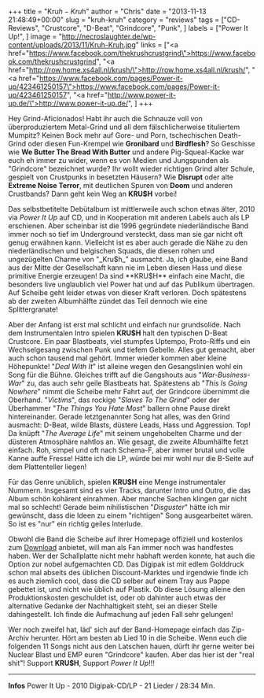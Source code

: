 +++
title = "Kru$h - Kru$h"
author = "Chris"
date = "2013-11-13 21:48:49+00:00"
slug = "kruh-kruh"
category = "reviews"
tags = ["CD-Reviews", "Crustcore", "D-Beat", "Grindcore", "Punk", ]
labels = ["Power It Up!", ]
image = "http://necroslaughter.de/wp-content/uploads/2013/11/Kruh-Kruh.jpg"
links = ["<a href=\"https://www.facebook.com/thekrushcrustgrind\">https://www.facebook.com/thekrushcrustgrind</a>", "<a href=\"http://row.home.xs4all.nl/krush/\">http://row.home.xs4all.nl/krush/</a>", "<a href=\"https://www.facebook.com/pages/Power-it-up/423461250157\">https://www.facebook.com/pages/Power-it-up/423461250157</a>", "<a href=\"http://www.power-it-up.de/\">http://www.power-it-up.de/</a>", ]
+++

Hey Grind-Aficionados! Habt ihr auch die Schnauze voll von überproduziertem Metal-Grind und all dem fälschlicherweise tituliertem Mumpitz? Keinen Bock mehr auf Gore- und Porn, tschechischen Death-Grind oder diesen Fun-Krempel wie **Gronibard** und **Birdflesh**? So Geschisse wie **We Butter The Bread With Butter** und andere Pig-Squeal-Kacke war euch eh immer zu wider, wenn es von Medien und Jungspunden als "Grindcore" bezeichnet wurde? Ihr wollt wieder richtigen Grind alter Schule, gespielt von Crustpunks in besetzten Häusern? Wie **Disrupt** oder alte **Extreme Noise Terror**, mit deutlichen Spuren von **Doom** und anderen Crustbands? Dann geht kein Weg an **KRU$H** vorbei!

Das selbstbetitelte Debütalbum ist mittlerweile auch schon etwas älter, 2010 via _Power It Up_ auf CD, und in Kooperation mit anderen Labels auch als LP erschienen. Aber scheinbar ist die 1996 gegründete niederländische Band immer noch so tief im Underground versteckt, dass man sie gar nicht oft genug erwähnen kann. Vielleicht ist es aber auch gerade die Nähe zu den niederländischen und belgischen Squads, die diesen rohen und ungezügelten Charme von "_Kru$h_" ausmacht. Ja, ich glaube, eine Band aus der Mitte der Gesellschaft kann nie im Leben diesen Hass und diese primitive Energie erzeugen! Da sind **KRU$H** einfach eine Macht, die besonders live unglaublich viel Power hat und auf das Publikum übertragen. Auf Scheibe geht leider etwas von dieser Kraft verloren. Doch spätestens ab der zweiten Albumhälfte zündet das Teil dennoch wie eine Splittergranate!

Aber der Anfang ist erst mal schlicht und einfach nur grundsolide. Nach dem Instrumentalen Intro spielen **KRU$H** halt den typischen D-Beat Crustcore. Ein paar Blastbeats, viel stumpfes Uptempo, Proto-Riffs und ein Wechselgesang zwischen Punk und tiefem Gebelle. Alles gut gemacht, aber auch schon tausend mal gehört. Immer wieder kommen aber kleine Höhepunkte! "_Deal With It_" ist alleine wegen den Gesangslinien wohl ein Song für die Bühne. Gleiches trifft auf die Gangshouts aus "_War-Business-War_" zu, das auch sehr geile Blastbeats hat. Spätestens ab "_This Is Going Nowhere_" nimmt die Scheibe mehr Fahrt auf, der Grindcore übernimmt die Oberhand. "_Victims_", das rockige "_Slaves To The Grind_" oder der Überhammer "_The Things You Hate Most_" ballern ohne Pause direkt hintereinander. Gerade letztgenannter Song hat alles, was den Grind ausmacht: D-Beat, wilde Blasts, düstere Leads, Hass und Aggression. Top! Da knüpft "_The Average Life_" mit seinem ungehobelten Charme und der düsteren Atmosphäre nahtlos an. Wie gesagt, die zweite Albumhälfte fetzt einfach. Roh, simpel und oft nach Schema-F, aber immer brutal und volle Kanne auffe Fresse! Hätte ich die LP, würde bei mir wohl nur die B-Seite auf dem Plattenteller liegen!

Für das Genre unüblich, spielen **KRU$H** eine Menge instrumentaler Nummern. Insgesamt sind es vier Tracks, darunter Intro und Outro, die das Album schön kohärent einrahmen. Aber manche Sachen klingen gar nicht mal so schlecht! Gerade beim nihilistischen "_Disguster_" hätte ich mir gewünscht, dass die Ideen zu einem "richtigen" Song ausgearbeitet wären. So ist es "nur" ein richtig geiles Interlude.

Obwohl die Band die Scheibe auf ihrer Homepage offiziell und kostenlos zum <a href="http://row.home.xs4all.nl/krush/mp3/2010/Kru$h/Kru$h.zip">Download</a> anbietet, will man als Fan immer noch was handfestes haben. Wer der Schallplatte nicht mehr habhaft werden konnte, hat auch die Option zur nobel aufgemachten CD. Das Digipak ist mit edlem Golddruck schon mal abseits des üblichen Discount-Marktes und irgendwie finde ich es auch ziemlich cool, dass die CD selber auf einem Tray aus Pappe gebettet ist, und nicht wie üblich auf Plastik. Ob diese Lösung alleine den Produktionskosten geschuldet ist, oder ob dahinter auch etwas der alternative Gedanke der Nachhaltigkeit steht, sei an dieser Stelle dahingestellt. Ich finde die Aufmachung auf jeden Fall sehr gelungen!

Wer noch zweifel hat, läd' sich auf der Band-Homepage einfach das Zip-Archiv herunter. Hört am besten ab Lied 10 in die Scheibe. Wenn euch die folgenden 11 Songs nicht aus den Latschen hauen, dürft ihr gerne weiter bei Nuclear Blast und EMP euren "Grindcore" kaufen. Aber das hier ist der "real shit"! Support **KRU$H**, Support _Power It Up_!!!



---
**Infos**
Power It Up - 2010
Digipak-CD/LP - 21 Lieder / 28:34 Min.

